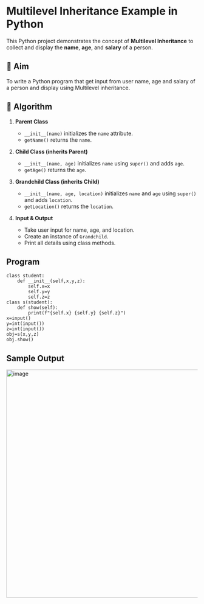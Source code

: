 # Multilevel Inheritance Example in Python

This Python project demonstrates the concept of **Multilevel Inheritance** to collect and display the **name**, **age**, and **salary** of a person.

## 🎯 Aim

To write a Python program that get input from user name, age and salary of a person and display using Multilevel inheritance.

## 🧠 Algorithm

1. **Parent Class**  
   - `__init__(name)` initializes the `name` attribute.  
   - `getName()` returns the `name`.

2. **Child Class (inherits Parent)**  
   - `__init__(name, age)` initializes `name` using `super()` and adds `age`.  
   - `getAge()` returns the `age`.

3. **Grandchild Class (inherits Child)**  
   - `__init__(name, age, location)` initializes `name` and `age` using `super()` and adds `location`.  
   - `getLocation()` returns the `location`.

4. **Input & Output**  
   - Take user input for name, age, and location.  
   - Create an instance of `Grandchild`.  
   - Print all details using class methods.

## Program
```
class student:
    def __init__(self,x,y,z):
        self.x=x
        self.y=y
        self.z=z
class s(student):
    def show(self):
        print(f"{self.x} {self.y} {self.z}")
x=input()
y=int(input())
z=int(input())
obj=s(x,y,z)
obj.show()
```

## Sample Output
<img width="1662" height="600" alt="image" src="https://github.com/user-attachments/assets/68ed9994-3521-4567-ad35-e3feede20645" />



